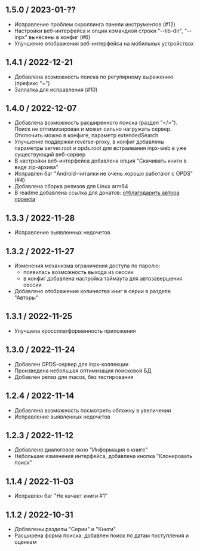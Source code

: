 1.5.0 / 2023-01-??
------------------

- Исправление проблем скроллинга панели инструментов (#12)
- Настройки веб-интерфейса и опции командной строки "--lib-dir", "--inpx" вынесены в конфиг (#6)
- Улучшение отображения веб-интерфейса на мобильных устройствах

1.4.1 / 2022-12-21
------------------

- Добавлена возможность поиска по регулярному выражению (префикс "~")
- Заплатка для исправления (#10)

1.4.0 / 2022-12-07
------------------

- Добавлена возможность расширенного поиска (раздел "</>"). Поиск не оптимизирован и может сильно нагружать сервер.
Отключить можно в конфиге, параметр extendedSearch
- Улучшение поддержки reverse-proxy, в конфиг добавлены параметры server.root и opds.root для встраивания inpx-web в уже существующий веб-сервер
- В настройки веб-интерфейса добавлена опция "Скачивать книги в виде zip-архива"
- Исправлен баг "Android-читалки не очень хорошо работают с OPDS" (#4)
- Добавлена сборка релизов для Linux arm64
- В readme добавлена ссылка для донатов: [отблагодарить автора проекта](https://donatty.com/liberama)

1.3.3 / 2022-11-28
------------------

- Исправление выявленных недочетов

1.3.2 / 2022-11-27
------------------

- Изменения механизма ограничения доступа по паролю:
  - появилась возможность выхода из сессии
  - в конфиг добавлена настройка таймаута для автозавершения сессии
- Добавлено отображение количества книг в серии в разделе "Авторы"

1.3.1 / 2022-11-25
------------------

- Улучшена кроссплатформенность приложения

1.3.0 / 2022-11-24
------------------

- Добавлен OPDS-сервер для inpx-коллекции
- Произведена небольшая оптимизация поисковой БД
- Добавлен релиз для macos, без тестирования

1.2.4 / 2022-11-14
------------------

- Добавлена возможность посмотреть обложку в увеличении
- Исправление выявленных недочетов

1.2.3 / 2022-11-12
------------------

- Добавлено диалоговое окно "Информация о книге"
- Небольшие изменения интерфейса, добавлена кнопка "Клонировать поиск"

1.1.4 / 2022-11-03
------------------

- Исправлен баг "Не качает книги #1"

1.1.2 / 2022-10-31
------------------

- Добавлены разделы "Серии" и "Книги"
- Расширена форма поиска: добавлен поиск по датам поступления и оценкам

